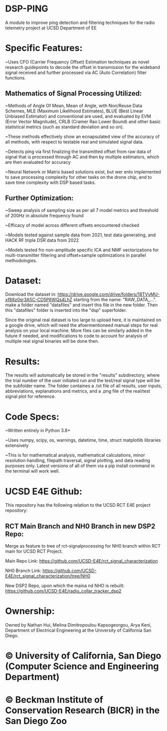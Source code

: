 # DSP-PING

A module to improve ping detection and filtering techniques for the radio telemetry project at UCSD Department of EE

# Specific Features:

~Uses CFO (Carrier Frequency Offset) Estimation techniques as novel research guidepoints to decode the offset in transmission for the wideband signal received and further processed via AC (Auto Correlation) filter functions. 

## Mathematics of Signal Processing Utilized: 

~Methods of Angle Of Mean, Mean of Angle, with Non/Reuse Data Schemes, MLE (Maximum Likelihood Estimates), BLUE (Best Linear Unbiased Estimator) and conventional are used, and evaluated by EVM (Error Vector Magnitude), CRLB (Cramer Rao Lower Bound) and other basic statistical metrics (such as standard deviation and so on). 

~These methods effectively show an ecnapsulated view of the accuracy of all methods, with respect to testable real and simulated signal data.

~Detects ping via first finalizing the transmitted offset from raw data of signal that is processed through AC and then by multiple estimators, which are then evaluated for accuracy

~Neural Network or Matrix based solutions exist, but wer ento implemented to save processing complexity for other tasks on the drone chip, and to save time complexity with DSP based tasks. 

## Further Optimization:

~Sweep analysis of sampling size as per all 7 model metrics and threshold of 200Hz in absolute frequency found

~Efficacy of model across different offsets encountered checked

~Models tested against sample data from 2021, test data generating, and HACK RF triple DSR data from 2022

~Models tested fro non-amplitude specific ICA and NMF vectorizations for multi-transmitter filtering and offset+sample optimizations in parallel methodologies. 

# Dataset:

Download the dataset in: https://drive.google.com/drive/folders/18TVyMU-xf88z0sr3A5C-CD5P6WQs4LhZ starting from the name: "RAW_DATA_...". make a folder named "datafiles" and insert this file in the new folder. Then this "datafiles" folder is inserted into the "dsp" superfolder. 

Since the original real dataset is too large to upload here, it is maintained on a google drive, which will need the afoermentioneed manual steps for real analysis on your local machine. More files can be similarly added in the future if needed, and modifications to code to account for analysis of multiple real signal binaries will be done then. 

# Results:

The results will automatically be stored in the "results" subdirectory, where the trial number of the user initiated run and the test/real signal type will be the subfolder name. The folder containes a .txt file of all results, user inputs, abbreviations, explanations and metrics, and a .png file of the real/test signal plot for reference.

# Code Specs:

~Written entirely in Python 3.8+

~Uses numpy, scipy, os, warnings, datetime, time, struct matplotlib libraries extensively

~This is for mathematical analysis, mathematical calculations, minor resolution handling, filepath traversal, signal plotting, and data reading purposes only. Latest versions of all of them via a pip install command in the terminal will work well. 

# UCSD E4E Github:

This repository has the following relation to the UCSD RCT E4E project repository: 

## RCT Main Branch and NH0 Branch in new DSP2 Repo: 

Merge as feature to tree of rct-signalprocessing for NH0 branch within RCT main for UCSD RCT Project.

Main Repo Link: https://github.com/UCSD-E4E/rct_signal_characterization

NH0 Branch Link: https://github.com/UCSD-E4E/rct_signal_characterization/tree/NH0

New DSP2 Repo, upon which the maina nd NHO is rebuilt: https://github.com/UCSD-E4E/radio_collar_tracker_dsp2

# Ownership:

Owned by Nathan Hui, Melina Dimitropoulou Kapsogeorgou, Arya Keni, Department of Electrical Engineering at the University of California San Diego. 

# © University of California, San Diego (Computer Science and Engineering Department)
# © Beckman Institute of Conservation Research (BICR) in the San Diego Zoo
